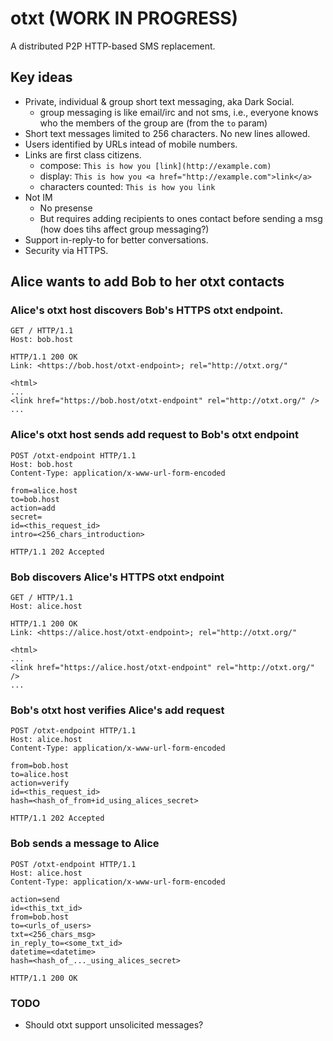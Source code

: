 # otxt (WORK IN PROGRESS)

A distributed P2P HTTP-based SMS replacement.

## Key ideas
* Private, individual & group short text messaging, aka Dark Social.
    * group messaging is like email/irc and not sms, i.e., everyone knows who the members of the group are (from the `to` param)
* Short text messages limited to 256 characters. No new lines allowed.
* Users identified by URLs intead of mobile numbers.
* Links are first class citizens.
    * compose: `This is how you [link](http://example.com)`
    * display: `This is how you <a href="http://example.com">link</a>`
    * characters counted: `This is how you link`
* Not IM
    * No presense
    * But requires adding recipients to ones contact before sending a msg (how does tihs affect group messaging?)
* Support in-reply-to for better conversations.
* Security via HTTPS.



## Alice wants to add Bob to her otxt contacts

### Alice's otxt host discovers Bob's HTTPS otxt endpoint.

```http
GET / HTTP/1.1
Host: bob.host
```

```http
HTTP/1.1 200 OK
Link: <https://bob.host/otxt-endpoint>; rel="http://otxt.org/"

<html>
...
<link href="https://bob.host/otxt-endpoint" rel="http://otxt.org/" />
...
```


### Alice's otxt host sends add request to Bob's otxt endpoint

```http
POST /otxt-endpoint HTTP/1.1
Host: bob.host
Content-Type: application/x-www-url-form-encoded

from=alice.host
to=bob.host
action=add
secret=
id=<this_request_id>
intro=<256_chars_introduction>
```

```http
HTTP/1.1 202 Accepted
```


### Bob discovers Alice's HTTPS otxt endpoint


```http
GET / HTTP/1.1
Host: alice.host
```

```http
HTTP/1.1 200 OK
Link: <https://alice.host/otxt-endpoint>; rel="http://otxt.org/"

<html>
...
<link href="https://alice.host/otxt-endpoint" rel="http://otxt.org/" />
...
```
### Bob's otxt host verifies Alice's add request

```http
POST /otxt-endpoint HTTP/1.1
Host: alice.host
Content-Type: application/x-www-url-form-encoded

from=bob.host
to=alice.host
action=verify
id=<this_request_id>
hash=<hash_of_from+id_using_alices_secret>
```

```http
HTTP/1.1 202 Accepted
```


### Bob sends a message to Alice

```http
POST /otxt-endpoint HTTP/1.1
Host: alice.host
Content-Type: application/x-www-url-form-encoded

action=send
id=<this_txt_id>
from=bob.host
to=<urls_of_users>
txt=<256_chars_msg>
in_reply_to=<some_txt_id>
datetime=<datetime>
hash=<hash_of_..._using_alices_secret>
```

```http
HTTP/1.1 200 OK
```

### TODO
* Should otxt support unsolicited messages?
